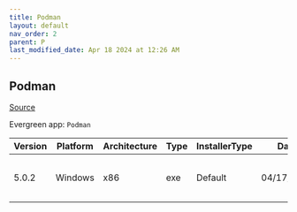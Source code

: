 ```yaml
---
title: Podman
layout: default
nav_order: 2
parent: P
last_modified_date: Apr 18 2024 at 12:26 AM
---
```


## Podman

[Source](https://github.com/containers/podman)

Evergreen app: `Podman`

| Version | Platform | Architecture | Type | InstallerType | Date       | Size     | URI                                                                                                                                                                          |
| ------- | -------- | ------------ | ---- | ------------- | ---------- | -------- | ---------------------------------------------------------------------------------------------------------------------------------------------------------------------------- |
| 5.0.2   | Windows  | x86          | exe  | Default       | 04/17/2024 | 33630696 | [https://github.com/containers/podman/releases/download/v5.0.2/podman-5.0.2-setup.exe](https://github.com/containers/podman/releases/download/v5.0.2/podman-5.0.2-setup.exe) |
